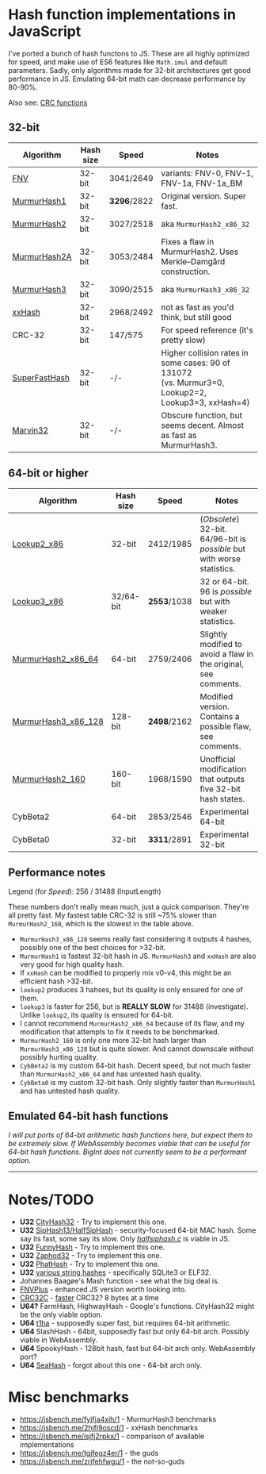 # Hash function implementations in JavaScript

I've ported a bunch of hash functons to JS. These are all highly optimized for speed, and make use of ES6 features like `Math.imul` and default parameters. Sadly, only algorithms made for 32-bit architectures get good performance in JS. Emulating 64-bit math can decrease performance by 80-90%.

Also see: [CRC functions](CRC.md)

## 32-bit
| Algorithm | Hash size | Speed | Notes |
| --------- | --------- | ----- | ----- |
| [FNV](FNV.js) | 32-bit  | 3041/2649  | variants: FNV-0, FNV-1, FNV-1a, FNV-1a_BM |
| [MurmurHash1](murmurhash1.js) | 32-bit | **3296**/2822 | Original version. Super fast. |
| [MurmurHash2](murmurhash2.js) | 32-bit | 3027/2518 | aka `MurmurHash2_x86_32` |
| [MurmurHash2A](murmurhash2a.js) | 32-bit | 3053/2484 | Fixes a flaw in MurmurHash2. Uses Merkle–Damgård construction. |
| [MurmurHash3](murmurhash3.js) | 32-bit | 3090/2515 | aka `MurmurHash3_x86_32` |
| [xxHash](xxhash_32.js) | 32-bit | 2968/2492 | not as fast as you'd think, but still good |
| CRC-32 | 32-bit | 147/575 | For speed reference (it's pretty slow) |
| [SuperFastHash](superfasthash.js) | 32-bit | -/- | Higher collision rates in some cases: 90 of 131072<br> (vs. Murmur3=0, Lookup2=2, Lookup3=3, xxHash=4) |
| [Marvin32](marvin32.js) | 32-bit | -/- | Obscure function, but seems decent. Almost as fast as MurmurHash3. |

## 64-bit or higher

| Algorithm | Hash size | Speed | Notes |
| --------- | --------- | ----- | ----- |
| [Lookup2_x86](lookup2.js) | 32-bit | 2412/1985 | (_Obsolete_) 32-bit. 64/96-bit is _possible_ but with worse statistics. |
| [Lookup3_x86](lookup3.js) | 32/64-bit | **2553**/1038 | 32 or 64-bit. 96 is _possible_ but with weaker statistics. |
| [MurmurHash2_x86_64](murmurhash2_64b.js) | 64-bit | 2759/2406 | Slightly modified to avoid a flaw in the original, see comments. |
| [MurmurHash3_x86_128](murmurhash3_128.js) | 128-bit | **2498**/2162 | Modified version. Contains a possible flaw, see comments. |
| [MurmurHash2_160](murmurhash2_160.js) | 160-bit | 1968/1590 | Unofficial modification that outputs five 32-bit hash states. |
| CybBeta2 | 64-bit | 2853/2546 | Experimental 64-bit |
| CybBeta0 | 32-bit | **3311**/2891 | Experimental 32-bit |

## Performance notes

Legend (for *Speed*): 256 / 31488 (InputLength)

These numbers don't really mean much, just a quick comparison. They're all pretty fast. My fastest table CRC-32 is still ~75% slower than `MurmurHash2_160`, which is the slowest in the table above.

* `MurmurHash3_x86_128` seems really fast considering it outputs 4 hashes, possibly one of the best choices for >32-bit.
* `MurmurHash1` is fastest 32-bit hash in JS. `MurmurHash3` and `xxHash` are also very good for high quality hash.
* If `xxHash` can be modified to properly mix v0-v4, this might be an efficient hash >32-bit. 
* `lookup2` produces 3 hahses, but its quality is only ensured for one of them.
* `lookup3` is faster for 256, but is **REALLY SLOW** for 31488 (investigate). Unlike `lookup2`, its quality is ensured for 64-bit.
* I cannot recommend `MurmurHash2_x86_64` because of its flaw, and my modification that attempts to fix it needs to be benchmarked.
* `MurmurHash2_160` is only one more 32-bit hash larger than `MurmurHash3_x86_128` but is quite slower. And cannot downscale without possibly hurting quality.
* `CybBeta2` is my custom 64-bit hash. Decent speed, but not much faster than `MurmurHash2_x86_64` and has untested hash quality.
* `CybBeta0` is my custom 32-bit hash. Only slightly faster than `MurmurHash1` and has untested hash quality.

## Emulated 64-bit hash functions

_I will put ports of 64-bit arithmetic hash functions here, but expect them to be extremely slow._
_If WebAssembly becomes viable that can be useful for 64-bit hash functions._
_BigInt does not currently seem to be a performant option._

****

# Notes/TODO
* **U32** [CityHash32](https://github.com/google/cityhash/blob/master/src/city.cc#L189) - Try to implement this one.
* **U32** [SipHash13/HalfSipHash](https://raw.githubusercontent.com/jedisct1/siphash-js/master/lib/siphash13.js) - security-focused 64-bit MAC hash. Some say its fast, some say its slow. Only _[halfsiphash.c](https://github.com/veorq/SipHash/blob/master/halfsiphash.c)_ is viable in JS.
* **U32** [FunnyHash](https://github.com/funny-falcon/funny_hash/blob/master/funny_hash.h) - Try to implement this one.
* **U32** [Zaphod32](https://github.com/demerphq/BeagleHash/blob/master/zaphod32_hash.h) - Try to implement this one.
* **U32** [PhatHash](https://github.com/demerphq/BeagleHash/blob/master/phat_hash.h) - Try to implement this one.
* **U32** [various string hashes](https://github.com/dgryski/dgohash/blob/master/stringhashes.go) - specifically SQLite3 or ELF32.
* Johannes Baagøe's Mash function - see what the big deal is.
* [FNVPlus](https://github.com/tjwebb/fnv-plus) - enhanced JS version worth looking into. 
* [CRC32C](http://www.evanjones.ca/crc32c.html) - [faster](https://stackoverflow.com/questions/17645167/implementing-sse-4-2s-crc32c-in-software/17646775) CRC32? 8 bytes at a time
* **U64?** FarmHash, HighwayHash - Google's functions. CityHash32 might be the only viable option.
* **U64** [t1ha](https://github.com/leo-yuriev/t1ha) - supposedly super fast, but requires 64-bit arithmetic.
* **U64** SlashHash - 64bit, supposedly fast but only 64-bit arch. Possibly viable in WebAssembly.
* **U64** SpookyHash - 128bit hash, fast but 64-bit arch only. WebAssembly port?
* **U64** [SeaHash](https://github.com/jroivas/seahash) - forgot about this one - 64-bit arch only.

# Misc benchmarks
*  https://jsbench.me/fyjfja4xih/1 - MurmurHash3 benchmarks
*  https://jsbench.me/2hjfj9oscd/1 - xxHash benchmarks
*  https://jsbench.me/isjfj2rpkx/1 - comparison of available implementations
*  https://jsbench.me/tgjfegz4er/1 - the guds
*  https://jsbench.me/zrjfehfwgu/1 - the not-so-guds
